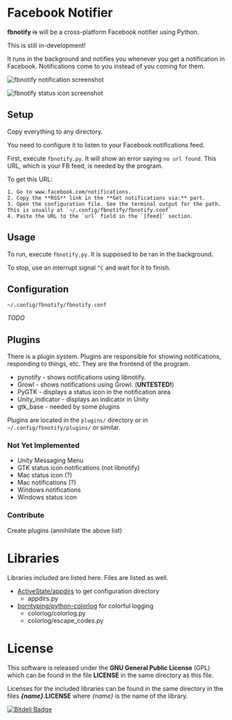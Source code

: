 Facebook Notifier
=================

**fbnotify** ~~is~~ will be a cross-platform Facebook notifier using Python. 

This is still in-development!

It runs in the background and notifies you whenever you get a notification in Facebook. Notifications come to you instead of you coming for them.

![fbnotify notification screenshot](http://i.imgur.com/OFotbMk.png "Desktop notification")

![fbnotify status icon screenshot](http://i.imgur.com/05dtT1K.png "Status icon shows up in the panel")

Setup
-----

Copy everything to any directory.

You need to configure it to listen to your Facebook notifications feed.

First, execute `fbnotify.py`. It will show an error saying `no url found`. This URL, which is your FB feed, is needed by the program.

To get this URL:

	1. Go to www.facebook.com/notifications.
	2. Copy the **RSS** link in the **Get notifications via:** part.
	3. Open the configuration file. See the terminal output for the path. This is usually at `~/.config/fbnotify/fbnotify.conf`
	4. Paste the URL to the `url` field in the `[feed]` section.

Usage
-----

To run, execute `fbnotify.py`. It is supposed to be ran in the background.

To stop, use an interrupt signal `^C` and wait for it to finish.

Configuration
-------------

`~/.config/fbnotify/fbnotify.conf`

*TODO*

Plugins
-------

There is a plugin system. Plugins are responsible for showing notifications, responding to things, etc. They are the frontend of the program.

* pynotify - shows notifications using libnotify.
* Growl - shows notifications using Growl. (**UNTESTED!**)
* PyGTK - displays a status icon in the notification area
* Unity_indicator - displays an indicator in Unity
* gtk_base - needed by some plugins

Plugins are located in the `plugins/` directory or in `~/.config/fbnotify/plugins/` or similar.

### Not Yet Implemented ###

* Unity Messaging Menu
* GTK status icon notifications (not libnotify)
* Mac status icon (?)
* Mac notifications (?)
* Windows notifications
* Windows status icon

### Contribute ###

Create plugins (annihilate the above list)

Libraries
=========

Libraries included are listed here. Files are listed as well.

* [ActiveState/appdirs](https://github.com/ActiveState/appdirs) to get configuration directory
	* appdirs.py
* [borntyping/python-colorlog](https://github.com/borntyping/python-colorlog) for colorful logging
	* colorlog/colorlog.py
	* colorlog/escape_codes.py

License
=======

This software is released under the **GNU General Public License** (GPL) which
can be found in the file **LICENSE** in the same directory as this file.

Licenses for the included libraries can be found in the same directory in the files **_{name}_.LICENSE** where _{name}_ is the name of the library.


[![Bitdeli Badge](https://d2weczhvl823v0.cloudfront.net/Kalabasa/fbnotify/trend.png)](https://bitdeli.com/free "Bitdeli Badge")
